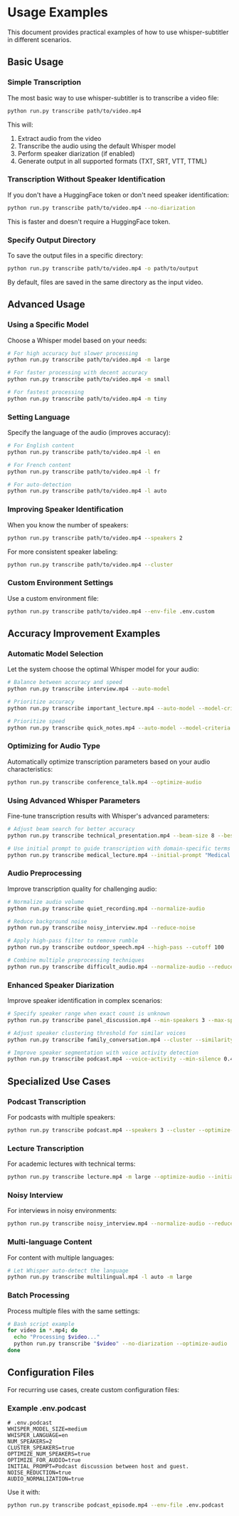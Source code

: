 # Usage Examples

This document provides practical examples of how to use whisper-subtitler in different scenarios.

## Basic Usage

### Simple Transcription

The most basic way to use whisper-subtitler is to transcribe a video file:

```bash
python run.py transcribe path/to/video.mp4
```

This will:
1. Extract audio from the video
2. Transcribe the audio using the default Whisper model
3. Perform speaker diarization (if enabled)
4. Generate output in all supported formats (TXT, SRT, VTT, TTML)

### Transcription Without Speaker Identification

If you don't have a HuggingFace token or don't need speaker identification:

```bash
python run.py transcribe path/to/video.mp4 --no-diarization
```

This is faster and doesn't require a HuggingFace token.

### Specify Output Directory

To save the output files in a specific directory:

```bash
python run.py transcribe path/to/video.mp4 -o path/to/output
```

By default, files are saved in the same directory as the input video.

## Advanced Usage

### Using a Specific Model

Choose a Whisper model based on your needs:

```bash
# For high accuracy but slower processing
python run.py transcribe path/to/video.mp4 -m large

# For faster processing with decent accuracy
python run.py transcribe path/to/video.mp4 -m small

# For fastest processing
python run.py transcribe path/to/video.mp4 -m tiny
```

### Setting Language

Specify the language of the audio (improves accuracy):

```bash
# For English content
python run.py transcribe path/to/video.mp4 -l en

# For French content
python run.py transcribe path/to/video.mp4 -l fr

# For auto-detection
python run.py transcribe path/to/video.mp4 -l auto
```

### Improving Speaker Identification

When you know the number of speakers:

```bash
python run.py transcribe path/to/video.mp4 --speakers 2
```

For more consistent speaker labeling:

```bash
python run.py transcribe path/to/video.mp4 --cluster
```

### Custom Environment Settings

Use a custom environment file:

```bash
python run.py transcribe path/to/video.mp4 --env-file .env.custom
```

## Accuracy Improvement Examples

### Automatic Model Selection

Let the system choose the optimal Whisper model for your audio:

```bash
# Balance between accuracy and speed
python run.py transcribe interview.mp4 --auto-model

# Prioritize accuracy
python run.py transcribe important_lecture.mp4 --auto-model --model-criteria accuracy

# Prioritize speed
python run.py transcribe quick_notes.mp4 --auto-model --model-criteria speed
```

### Optimizing for Audio Type

Automatically optimize transcription parameters based on your audio characteristics:

```bash
python run.py transcribe conference_talk.mp4 --optimize-audio
```

### Using Advanced Whisper Parameters

Fine-tune transcription results with Whisper's advanced parameters:

```bash
# Adjust beam search for better accuracy
python run.py transcribe technical_presentation.mp4 --beam-size 8 --best-of 8

# Use initial prompt to guide transcription with domain-specific terms
python run.py transcribe medical_lecture.mp4 --initial-prompt "Medical lecture discussing cardiovascular health, hypertension, and atherosclerosis."
```

### Audio Preprocessing

Improve transcription quality for challenging audio:

```bash
# Normalize audio volume
python run.py transcribe quiet_recording.mp4 --normalize-audio

# Reduce background noise
python run.py transcribe noisy_interview.mp4 --reduce-noise

# Apply high-pass filter to remove rumble
python run.py transcribe outdoor_speech.mp4 --high-pass --cutoff 100

# Combine multiple preprocessing techniques
python run.py transcribe difficult_audio.mp4 --normalize-audio --reduce-noise --high-pass
```

### Enhanced Speaker Diarization

Improve speaker identification in complex scenarios:

```bash
# Specify speaker range when exact count is unknown
python run.py transcribe panel_discussion.mp4 --min-speakers 3 --max-speakers 5

# Adjust speaker clustering threshold for similar voices
python run.py transcribe family_conversation.mp4 --cluster --similarity-threshold 0.8

# Improve speaker segmentation with voice activity detection
python run.py transcribe podcast.mp4 --voice-activity --min-silence 0.4
```

## Specialized Use Cases

### Podcast Transcription

For podcasts with multiple speakers:

```bash
python run.py transcribe podcast.mp4 --speakers 3 --cluster --optimize-audio --initial-prompt "Podcast discussion about technology trends."
```

### Lecture Transcription

For academic lectures with technical terms:

```bash
python run.py transcribe lecture.mp4 -m large --optimize-audio --initial-prompt "Computer science lecture about algorithms and data structures."
```

### Noisy Interview

For interviews in noisy environments:

```bash
python run.py transcribe noisy_interview.mp4 --normalize-audio --reduce-noise --high-pass --preprocess --cluster
```

### Multi-language Content

For content with multiple languages:

```bash
# Let Whisper auto-detect the language
python run.py transcribe multilingual.mp4 -l auto -m large
```

### Batch Processing

Process multiple files with the same settings:

```bash
# Bash script example
for video in *.mp4; do
  echo "Processing $video..."
  python run.py transcribe "$video" --no-diarization --optimize-audio
done
```

## Configuration Files

For recurring use cases, create custom configuration files:

### Example .env.podcast

```
# .env.podcast
WHISPER_MODEL_SIZE=medium
WHISPER_LANGUAGE=en
NUM_SPEAKERS=2
CLUSTER_SPEAKERS=true
OPTIMIZE_NUM_SPEAKERS=true
OPTIMIZE_FOR_AUDIO=true
INITIAL_PROMPT=Podcast discussion between host and guest.
NOISE_REDUCTION=true
AUDIO_NORMALIZATION=true
```

Use it with:

```bash
python run.py transcribe podcast_episode.mp4 --env-file .env.podcast
``` 